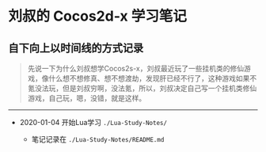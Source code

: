 # 刘叔的 Cocos2d-x 学习笔记

## 自下向上以时间线的方式记录

> 先说一下为什么刘叔想学Cocos2s-x，刘叔最近玩了一些挂机类的修仙游戏，像什么想不想修真、想不想渡劫，发现肝已经不行了，这种游戏如果不氪没法玩，但是刘叔穷啊，没法氪，所以，刘叔决定自己写一个挂机类修仙游戏，自己玩，嗯，没错，就是这样。

---

* 2020-01-04 开始Lua学习 `./Lua-Study-Notes/`

  * 笔记记录在 `./Lua-Study-Notes/README.md`
